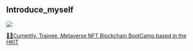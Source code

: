 ## Introduce_myself

<!-- ![](https://komarev.com/ghpvc/?username=7eerup&color=dc143c)
[![Gmail Badge](https://img.shields.io/badge/Gmail-d14836?style=flat-square&logo=Gmail&logoColor=white&link=mailto:7eerup@gmail.com)](mailto:7eerup@gmail.com)
[![Linkedin Badge](https://img.shields.io/badge/-LinkedIn-blue?style=flat-square&logo=Linkedin&logoColor=white&link=https://www.linkedin.com/in/7eerup/)](https://www.linkedin.com/in/7eerup)
[![Tech savvy Badge](http://img.shields.io/badge/-Tech%20savyy-black?style=flat-square&logo=github&link=http://eehoeskrap.tistory.com/)](http://eehoeskrap.tistory.com/) -->

<div align=left>     
      <a href="https://github.com/7eerup">
      <img src="https://img.shields.io/badge/github-181717?style=for-the-badge&logo=github&logoColor=white">
            
</div>
      
👨‍💻Currently, Trainee, Metaverse NFT Blockchain BootCamp based in the HKIT
